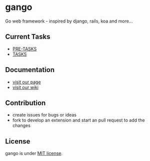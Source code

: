 # gango

Go web framework - inspired by django, rails, koa and more...

## Current Tasks

* [PRE-TASKS](/PRE-TASKS)
* [TASKS](/TASKS)

## Documentation

* [visit our page](http://www.nax.me/gango/)
* [visit our wiki](/wiki)

## Contribution

* create issues for bugs or ideas
* fork to develop an extension and start an pull request
to add the changes

## License

gango is under [MIT license](/LICENSE).